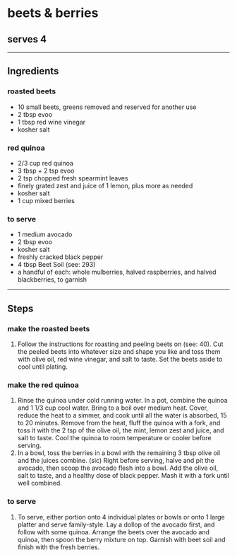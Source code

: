 # beets & berries

## serves 4

---

## Ingredients

### roasted beets
* 10 small beets, greens removed and reserved for another use
* 2 tbsp evoo
* 1 tbsp red wine vinegar
* kosher salt

### red quinoa
* 2/3 cup red quinoa
* 3 tbsp + 2 tsp evoo
* 2 tsp chopped fresh spearmint leaves
* finely grated zest and juice of 1 lemon, plus more as needed
* kosher salt
* 1 cup mixed berries

### to serve
* 1 medium avocado
* 2 tbsp evoo
* kosher salt
* freshly cracked black pepper
* 4 tbsp Beet Soil (see: 293)
* a handful of each: whole mulberries, halved raspberries, and halved blackberries, to garnish

---

## Steps

### make the roasted beets

1. Follow the instructions for roasting and peeling beets on (see: 40). Cut the peeled beets into whatever size and shape you like and toss them with olive oil, red wine vinegar, and salt to taste. Set the beets aside to cool until plating.

### make the red quinoa

1. Rinse the quinoa under cold running water. In a pot, combine the quinoa and 1 1/3 cup cool water. Bring to a boil over medium heat. Cover, reduce the heat to a simmer, and cook until all the water is absorbed, 15 to 20 minutes. Remove from the heat, fluff the quinoa with a fork, and toss it with the 2 tsp of the olive oil, the mint, lemon zest and juice, and salt to taste. Cool the quinoa to room temperature or cooler before serving.
2. In a bowl, toss the berries in a bowl with the remaining 3 tbsp olive oil and the juices combine. (sic) Right before serving, halve and pit the avocado, then scoop the avocado flesh into a bowl. Add the olive oil, salt to taste, and a healthy dose of black pepper. Mash it with a fork until well combined.

### to serve

1. To serve, either portion onto 4 individual plates or bowls or onto 1 large platter and serve family-style. Lay a dollop of the avocado first, and follow with some quinoa. Arrange the beets over the avocado and quinoa, then spoon the berry mixture on top. Garnish with beet soil and finish with the fresh berries.